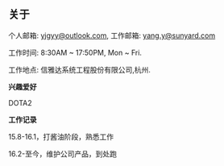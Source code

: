 ## 关于

个人邮箱: yjgyy@outlook.com,  工作邮箱: yang.y@sunyard.com

工作时间: 8:30AM ~ 17:50PM, Mon ~ Fri.

工作地点: 信雅达系统工程股份有限公司,杭州. 

**兴趣爱好**

DOTA2
    
**工作记录**

15.8-16.1，打酱油阶段，熟悉工作

16.2-至今，维护公司产品，到处跑


